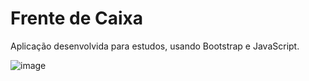 # Frente de Caixa

Aplicação desenvolvida para estudos, usando Bootstrap e JavaScript.

![image]("./images/screenshot.png")